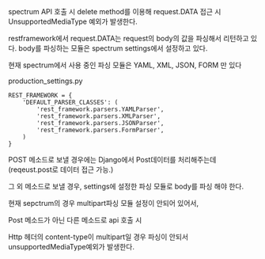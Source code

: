 spectrum API 호출 시 delete method를 이용해 request.DATA 접근 시 UnsupportedMediaType 예외가 발생한다.

 

restframework에서 request.DATA는 request의 body의 값을 파싱해서 리턴하고 있다. body를 파싱하는 모듈은 spectrum settings에서 설정하고 있다.

현재 spectrum에서 사용 중인 파싱 모듈은 YAML, XML, JSON, FORM 만 있다

production_settings.py
```
REST_FRAMEWORK = {
    'DEFAULT_PARSER_CLASSES': (
        'rest_framework.parsers.YAMLParser',
        'rest_framework.parsers.XMLParser',
        'rest_framework.parsers.JSONParser',
        'rest_framework.parsers.FormParser',
    )
}
```

POST 메소드로 보낼 경우에는 Django에서 Post데이터를 처리해주는데(reqeust.post로 데이터 접근 가능.)

그 외 메소드로 보낼 경우, settings에 설정한 파싱 모듈로 body를 파싱 해야 한다. 

현재 sepctrum의 경우 multipart파싱 모듈 설정이 안되어 있어서,

Post 메소드가 아닌 다른 메소드로 api 호출 시

Http 헤더의 content-type이 multipart일 경우 파싱이 안되서 unsupportedMediaType예외가 발생한다.
